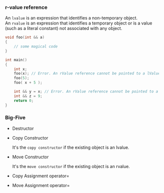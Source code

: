 ### r-value reference
  
  An `lvalue` is an expression that identifies a non-temporary object.  
  An `rvalue` is an expression that identifies a temporary object or is a value (such as a literal constant) not associated with any object.
```c++
void foo(int && a)
{
    // some magical code
}

int main()
{
    int x;
    foo(x); // Error. An rValue reference cannot be pointed to a lValue.
    foo(5);
    foo( x + 5 );

    int && y = x; // Error. An rValue reference cannot be pointed to a lValue.
    int && z = 9;
    return 0;
}
```

### Big-Five

- Destructor

- Copy Constructor

  It's the `copy constructor` if the existing object is an lvalue.

- Move Constructor

  It's the `move constructor` if the existing object is an rvalue.

- Copy Assignment operator=

- Move Assignment operator=
